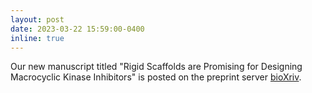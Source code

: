 ```yaml
---
layout: post
date: 2023-03-22 15:59:00-0400
inline: true
---
```


Our new manuscript titled "Rigid Scaffolds are Promising for Designing Macrocyclic Kinase Inhibitors" is posted on the preprint server [bioXriv](https://www.biorxiv.org/content/10.1101/2023.03.17.533119v1).

